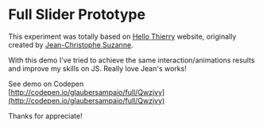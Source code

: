 # Full Slider Prototype


This experiment was totally based on [Hello Thierry](http://hellothierry.com) website, originally created by [Jean-Christophe Suzanne](http://www.jcsuzanne.com/).

With this demo I've tried to achieve the same interaction/animations results<br/>and improve my skills on JS. Really love Jean's works!

See demo on Codepen <br/> [http://codepen.io/glaubersampaio/full/Qwzjvy](http://codepen.io/glaubersampaio/full/Qwzjvy)

Thanks for appreciate!